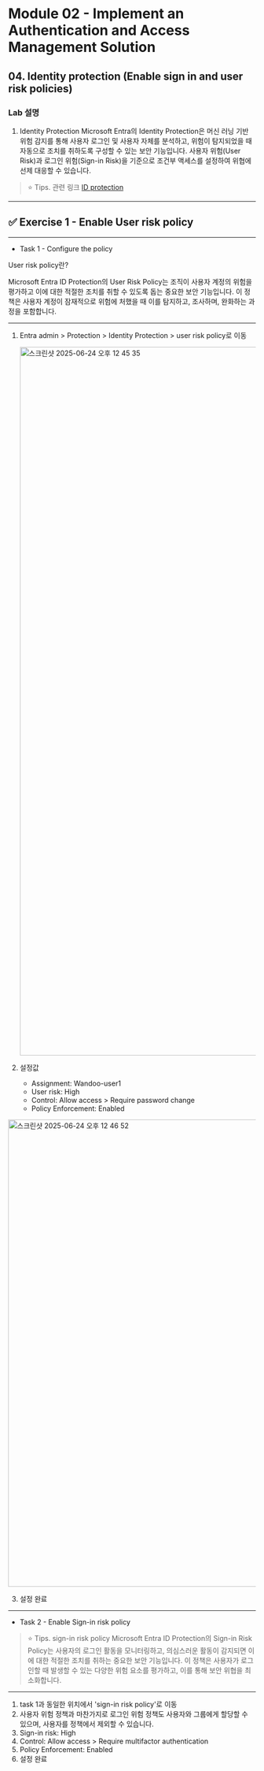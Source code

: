 # Module 02 - Implement an Authentication and Access Management Solution
## 04. Identity protection (Enable sign in and user risk policies)

### Lab 설명
1. Identity Protection 
Microsoft Entra의 Identity Protection은 머신 러닝 기반 위험 감지를 통해 사용자 로그인 및 사용자 자체를 분석하고, 위험이 탐지되었을 때 자동으로 조치를 취하도록 구성할 수 있는 보안 기능입니다. 사용자 위험(User Risk)과 로그인 위험(Sign-in Risk)을 기준으로 조건부 액세스를 설정하여 위협에 선제 대응할 수 있습니다.

> ⭐️ Tips. 관련 링크
[ID protection](https://www.microsoft.com/en-us/security/business/identity-access/microsoft-entra-id-protection)

---

## ✅ Exercise 1 - Enable User risk policy

---
* Task 1 - Configure the policy
  
User risk policy란?

Microsoft Entra ID Protection의 User Risk Policy는 조직이 사용자 계정의 위험을 평가하고 이에 대한 적절한 조치를 취할 수 있도록 돕는 중요한 보안 기능입니다. 이 정책은 사용자 계정이 잠재적으로 위험에 처했을 때 이를 탐지하고, 조사하며, 완화하는 과정을 포함합니다.

---

1. Entra admin > Protection > Identity Protection > user risk policy로 이동

   <img width="1439" alt="스크린샷 2025-06-24 오후 12 45 35" src="https://github.com/user-attachments/assets/3c945baa-bd64-4635-b8bb-afd7babe3989" />

2. 설정값
   * Assignment: Wandoo-user1
   * User risk: High
   * Control: Allow access > Require password change
   * Policy Enforcement: Enabled
  
  <img width="949" alt="스크린샷 2025-06-24 오후 12 46 52" src="https://github.com/user-attachments/assets/fae2f441-4781-4762-aff5-63173e832105" />

3. 설정 완료

---

* Task 2 - Enable Sign-in risk policy

> ⭐️ Tips. sign-in risk policy
> Microsoft Entra ID Protection의 Sign-in Risk Policy는 사용자의 로그인 활동을 모니터링하고, 의심스러운 활동이 감지되면 이에 대한 적절한 조치를 취하는 중요한 보안 기능입니다. 이 정책은 사용자가 로그인할 때 발생할 수 있는 다양한 위험 요소를 평가하고, 이를 통해 보안 위협을 최소화합니다.

---

1. task 1과 동일한 위치에서 'sign-in risk policy'로 이동
2. 사용자 위험 정책과 마찬가지로 로그인 위험 정책도 사용자와 그룹에게 할당할 수 있으며, 사용자를 정책에서 제외할 수 있습니다.
3. Sign-in risk: High
4. Control: Allow access > Require multifactor authentication
5. Policy Enforcement: Enabled
6. 설정 완료 

